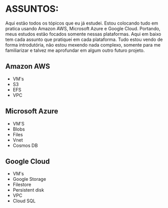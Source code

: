# ASSUNTOS:

Aqui estão todos os tópicos que eu já estudei. Estou colocando tudo em pratica usando Amazon AWS, Microsoft Azure e Google Cloud. Portando, meus estudos estão focados somente nessas plataformas. Aqui em baixo tem cada assunto que pratiquei em cada plataforma. Tudo estou vendo de forma introdutória, não estou mexendo nada
complexo, somente para me familiarizar e talvez me aprofundar em algum outro futuro projeto.

## Amazon AWS
  - VM's
  - S3
  - EFS
  - VPC

## Microsoft Azure
  - VM'S
  - Blobs
  - Files
  - Vnet
  - Cosmos DB

## Google Cloud
  - VM's
  - Google Storage
  - Filestore
  - Persistent disk
  - VPC
  - Cloud SQL
